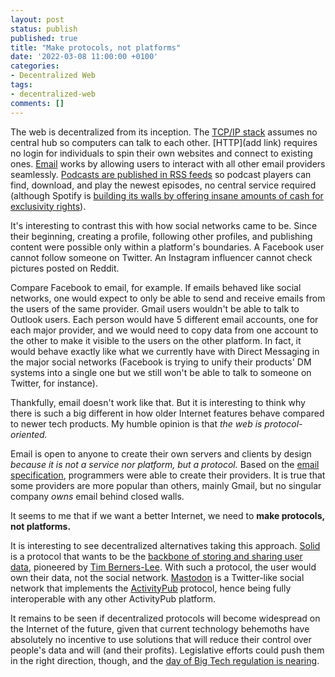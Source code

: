 ```yaml
---
layout: post
status: publish
published: true
title: "Make protocols, not platforms"
date: '2022-03-08 11:00:00 +0100'
categories:
- Decentralized Web
tags:
- decentralized-web
comments: []
---
```


The web is decentralized from its inception. The [TCP/IP stack](https://en.wikipedia.org/wiki/Internet_protocol_suite) assumes no central hub so computers can talk to each other. [HTTP](add link) requires no login for individuals to spin their own websites and connect to existing ones. [Email](https://en.wikipedia.org/wiki/Email_address) works by allowing users to interact with all other email providers seamlessly. [Podcasts are published in RSS feeds](https://en.wikipedia.org/wiki/Podcast#History) so podcast players can find, download, and play the newest episodes, no central service required (although Spotify is [building its walls by offering insane amounts of cash for exclusivity rights](https://www.fastcompany.com/3044956/the-new-music-streaming-war-is-about-exclusivity)).

It's interesting to contrast this with how social networks came to be. Since their beginning, creating a profile, following other profiles, and publishing content were possible only within a platform's boundaries. A Facebook user cannot follow someone on Twitter. An Instagram influencer cannot check pictures posted on Reddit.

Compare Facebook to email, for example. If emails behaved like social networks, one would expect to only be able to send and receive emails from the users of the same provider. Gmail users wouldn't be able to talk to Outlook users. Each person would have 5 different email accounts, one for each major provider, and we would need to copy data from one account to the other to make it visible to the users on the other platform. In fact, it would behave exactly like what we currently have with Direct Messaging in the major social networks (Facebook is trying to unify their products' DM systems into a single one but we still won't be able to talk to someone on Twitter, for instance).

Thankfully, email doesn't work like that. But it is interesting to think why there is such a big different in how older Internet features behave compared to newer tech products. My humble opinion is that _the web is protocol-oriented._

Email is open to anyone to create their own servers and clients by design _because it is not a service nor platform, but a protocol._ Based on the [email specification](https://datatracker.ietf.org/doc/html/rfc5321), programmers were able to create their providers. It is true that some providers are more popular than others, mainly Gmail, but no singular company _owns_ email behind closed walls.

It seems to me that if we want a better Internet, we need to **make protocols, not platforms.**

It is interesting to see decentralized alternatives taking this approach. [Solid](https://solidproject.org) is a protocol that wants to be the [backbone of storing and sharing user data](https://en.wikipedia.org/wiki/Solid_(web_decentralization_project)), pioneered by [Tim Berners-Lee](https://en.wikipedia.org/wiki/Tim_Berners-Lee). With such a protocol, the user would own their data, not the social network. [Mastodon](https://joinmastodon.org/) is a Twitter-like social network that implements the [ActivityPub](https://blog.joinmastodon.org/2018/06/why-activitypub-is-the-future/) protocol, hence being fully interoperable with any other ActivityPub platform.

It remains to be seen if decentralized protocols will become widespread on the Internet of the future, given that current technology behemoths have absolutely no incentive to use solutions that will reduce their control over people's data and will (and their profits). Legislative efforts could push them in the right direction, though, and the [day of Big Tech regulation is nearing](https://knowledge.wharton.upenn.edu/article/regulating-big-tech-is-a-day-of-reckoning-coming/).
